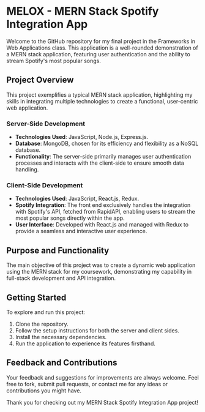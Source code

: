 # MELOX - MERN Stack Spotify Integration App

Welcome to the GitHub repository for my final project in the Frameworks in Web Applications class. This application is a well-rounded demonstration of a MERN stack application, featuring user authentication and the ability to stream Spotify's most popular songs.

## Project Overview

This project exemplifies a typical MERN stack application, highlighting my skills in integrating multiple technologies to create a functional, user-centric web application.

### Server-Side Development

- **Technologies Used**: JavaScript, Node.js, Express.js.
- **Database**: MongoDB, chosen for its efficiency and flexibility as a NoSQL database.
- **Functionality**: The server-side primarily manages user authentication processes and interacts with the client-side to ensure smooth data handling.

### Client-Side Development

- **Technologies Used**: JavaScript, React.js, Redux.
- **Spotify Integration**: The front end exclusively handles the integration with Spotify's API, fetched from RapidAPI, enabling users to stream the most popular songs directly within the app.
- **User Interface**: Developed with React.js and managed with Redux to provide a seamless and interactive user experience.

## Purpose and Functionality

The main objective of this project was to create a dynamic web application using the MERN stack for my coursework, demonstrating my capability in full-stack development and API integration.

## Getting Started

To explore and run this project:
1. Clone the repository.
2. Follow the setup instructions for both the server and client sides.
3. Install the necessary dependencies.
4. Run the application to experience its features firsthand.

## Feedback and Contributions

Your feedback and suggestions for improvements are always welcome. Feel free to fork, submit pull requests, or contact me for any ideas or contributions you might have.

Thank you for checking out my MERN Stack Spotify Integration App project!
